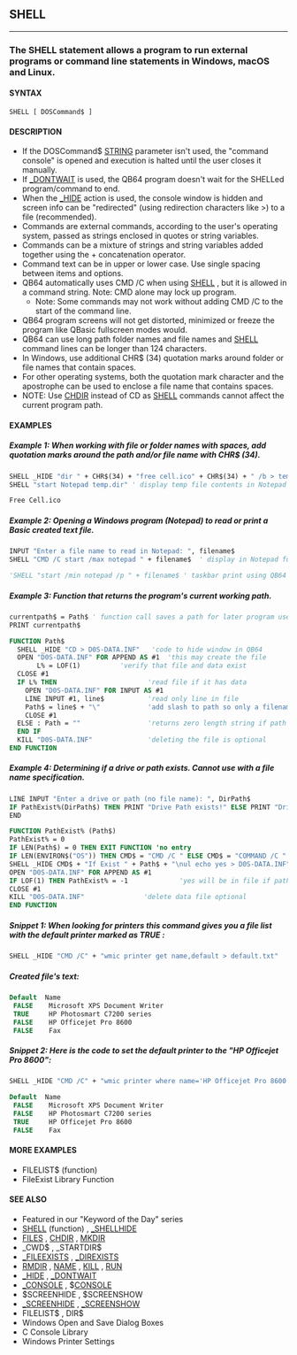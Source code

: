 ## SHELL
---

### The SHELL statement allows a program to run external programs or command line statements in Windows, macOS and Linux.

#### SYNTAX

`SHELL [ DOSCommand$ ]`

#### DESCRIPTION
* If the DOSCommand$ [STRING](./STRING.md) parameter isn't used, the "command console" is opened and execution is halted until the user closes it manually.
* If [_DONTWAIT](./_DONTWAIT.md) is used, the QB64 program doesn't wait for the SHELLed program/command to end.
* When the [_HIDE](./_HIDE.md) action is used, the console window is hidden and screen info can be "redirected" (using redirection characters like >) to a file (recommended).
* Commands are external commands, according to the user's operating system, passed as strings enclosed in quotes or string variables.
* Commands can be a mixture of strings and string variables added together using the + concatenation operator.
* Command text can be in upper or lower case. Use single spacing between items and options.
* QB64 automatically uses CMD /C when using [SHELL](./SHELL.md) , but it is allowed in a command string. Note: CMD alone may lock up program.
	* Note: Some commands may not work without adding CMD /C to the start of the command line.
* QB64 program screens will not get distorted, minimized or freeze the program like QBasic fullscreen modes would.
* QB64 can use long path folder names and file names and [SHELL](./SHELL.md) command lines can be longer than 124 characters.
* In Windows, use additional CHR$ (34) quotation marks around folder or file names that contain spaces.
* For other operating systems, both the quotation mark character and the apostrophe can be used to enclose a file name that contains spaces.
* NOTE: Use [CHDIR](./CHDIR.md) instead of CD as [SHELL](./SHELL.md) commands cannot affect the current program path.


#### EXAMPLES
##### Example 1: When working with file or folder names with spaces, add quotation marks around the path and/or file name with CHR$ (34).
```vb
SHELL _HIDE "dir " + CHR$(34) + "free cell.ico" + CHR$(34) + " /b > temp.dir"
SHELL "start Notepad temp.dir" ' display temp file contents in Notepad window
```
  
```vb
Free Cell.ico
```
  
##### Example 2: Opening a Windows program (Notepad) to read or print a Basic created text file.
```vb
INPUT "Enter a file name to read in Notepad: ", filename$
SHELL "CMD /C start /max notepad " + filename$  ' display in Notepad full screen in XP or NT

'SHELL "start /min notepad /p " + filename$ ' taskbar print using QB64 CMD /C not necessary
```
  
##### Example 3: Function that returns the program's current working path.
```vb
currentpath$ = Path$ ' function call saves a path for later program use
PRINT currentpath$

FUNCTION Path$
  SHELL _HIDE "CD > D0S-DATA.INF"   'code to hide window in QB64
  OPEN "D0S-DATA.INF" FOR APPEND AS #1  'this may create the file
       L% = LOF(1)          'verify that file and data exist
  CLOSE #1
  IF L% THEN                       'read file if it has data
    OPEN "D0S-DATA.INF" FOR INPUT AS #1
    LINE INPUT #1, line$           'read only line in file
    Path$ = line$ + "\"            'add slash to path so only a filename needs added later
    CLOSE #1
  ELSE : Path = ""                 'returns zero length string if path not found
  END IF
  KILL "D0S-DATA.INF"              'deleting the file is optional
END FUNCTION
```
  
##### Example 4: Determining if a drive or path exists. Cannot use with a file name specification.
```vb
LINE INPUT "Enter a drive or path (no file name): ", DirPath$
IF PathExist%(DirPath$) THEN PRINT "Drive Path exists!" ELSE PRINT "Drive Path does not exist!"
END

FUNCTION PathExist% (Path$)
PathExist% = 0
IF LEN(Path$) = 0 THEN EXIT FUNCTION 'no entry
IF LEN(ENVIRON$("OS")) THEN CMD$ = "CMD /C " ELSE CMD$ = "COMMAND /C "
SHELL _HIDE CMD$ + "If Exist " + Path$ + "\nul echo yes > D0S-DATA.INF"
OPEN "D0S-DATA.INF" FOR APPEND AS #1
IF LOF(1) THEN PathExist% = -1             'yes will be in file if path exists
CLOSE #1
KILL "D0S-DATA.INF"               'delete data file optional
END FUNCTION
```
  
##### Snippet 1: When looking for printers this command gives you a file list with the default printer marked as TRUE :
```vb
SHELL _HIDE "CMD /C" + "wmic printer get name,default > default.txt"
```
  
##### Created file's text:
```vb
Default  Name
 FALSE    Microsoft XPS Document Writer
 TRUE     HP Photosmart C7200 series
 FALSE    HP Officejet Pro 8600
 FALSE    Fax
```
  
##### Snippet 2: Here is the code to set the default printer to the "HP Officejet Pro 8600":
```vb
SHELL _HIDE "CMD /C" + "wmic printer where name='HP Officejet Pro 8600' call setdefaultprinter"
```
  
```vb
Default  Name
 FALSE    Microsoft XPS Document Writer
 FALSE    HP Photosmart C7200 series
 TRUE     HP Officejet Pro 8600
 FALSE    Fax
```
  


#### MORE EXAMPLES
* FILELIST$ (function)
* FileExist Library Function


#### SEE ALSO
* Featured in our "Keyword of the Day" series
* [SHELL](./SHELL.md) (function) , [_SHELLHIDE](./_SHELLHIDE.md)
* [FILES](./FILES.md) , [CHDIR](./CHDIR.md) , [MKDIR](./MKDIR.md)
* _CWD$ , _STARTDIR$
* [_FILEEXISTS](./_FILEEXISTS.md) , [_DIREXISTS](./_DIREXISTS.md)
* [RMDIR](./RMDIR.md) , [NAME](./NAME.md) , [KILL](./KILL.md) , [RUN](./RUN.md)
* [_HIDE](./_HIDE.md) , [_DONTWAIT](./_DONTWAIT.md)
* [_CONSOLE](./_CONSOLE.md) , $[CONSOLE](./CONSOLE.md)
* $SCREENHIDE , $SCREENSHOW
* [_SCREENHIDE](./_SCREENHIDE.md) , [_SCREENSHOW](./_SCREENSHOW.md)
* FILELIST$ , DIR$
* Windows Open and Save Dialog Boxes
* C Console Library
* Windows Printer Settings
